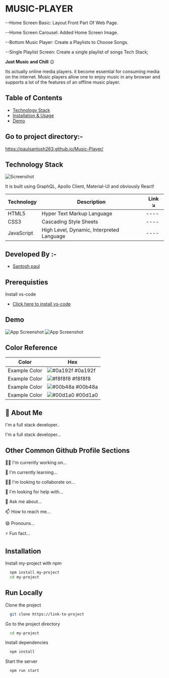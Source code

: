 
# MUSIC-PLAYER
--Home Screen Basic: Layout Front Part Of Web Page. 

--Home Screen Carousel: Added Home Screen Image. 

--Bottom Music Player: Create a Playlists to Choose Songs. 

--Single Playlist Screen: Create a single playlist of songs Tech Stack;


**Just Music and Chill** 😉

Its actually online media players. it become essential for consuming media on the internet. Music players allow one to enjoy music in any browser and supports a lot of the features of an offline music player.
## Table of Contents


- [Technology Stack](#technology-stack)
- [Installation & Usage](#installation-&-usage)
- [Demo](#demo)
## Go to project directory:-
https://paulsantosh263.github.io/Music-Player/

## Technology Stack

![Screenshot](https://i.postimg.cc/QCMC0FsL/images.jpg)

It is built using GraphQL, Apollo Client, Material-UI and obviously React!

| Technology    | Description                               | Link ↘️                                    |
| ------------- | ----------------------------------------- | ------------------------------------------ |
| HTML5         | Hyper Text Markup Language                | ----                                       |
| CSS3          | Cascading Style Sheets                    | ----                                       |
| JavaScript    | High Level, Dynamic, Interpreted Language | ----                                       |

## Developed By :-
- [Santosh paul](https://github.com/sumit-krk)



## Prerequisties
Install vs-code

- [Click here to install vs-code]( https://code.visualstudio.com/download)


## Demo

![App Screenshot](https://i.postimg.cc/jjGBMmbR/1st.jpg)
![App Screenshot](https://i.postimg.cc/zfnk1chz/2nd.jpg)

## Color Reference

| Color             | Hex                                                                |
| ----------------- | ------------------------------------------------------------------ |
| Example Color | ![#0a192f](https://via.placeholder.com/10/0a192f?text=+) #0a192f |
| Example Color | ![#f8f8f8](https://via.placeholder.com/10/f8f8f8?text=+) #f8f8f8 |
| Example Color | ![#00b48a](https://via.placeholder.com/10/00b48a?text=+) #00b48a |
| Example Color | ![#00d1a0](https://via.placeholder.com/10/00b48a?text=+) #00d1a0 |


## 🚀 About Me
I'm a full stack developer..

I'm a full stack developer...


## Other Common Github Profile Sections
👩‍💻 I'm currently working on...

🧠 I'm currently learning...

👯‍♀️ I'm looking to collaborate on...

🤔 I'm looking for help with...

💬 Ask me about...

📫 How to reach me...

😄 Pronouns...

⚡️ Fun fact...

## Installation

Install my-project with npm

```bash
  npm install my-project
  cd my-project
```
    
## Run Locally

Clone the project

```bash
  git clone https://link-to-project
```

Go to the project directory

```bash
  cd my-project
```

Install dependencies

```bash
  npm install
```

Start the server

```bash
  npm run start
```

